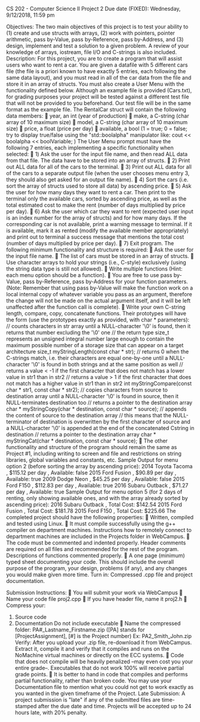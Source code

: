 CS 202 - Computer Science II Project 2
Due date (FIXED): Wednesday, 9/12/2018, 11:59 pm

Objectives: The two main objectives of this project is to test your ability to (1) create and use
structs with arrays, (2) work with pointers, pointer arithmetic, pass by-Value, pass by-Reference, pass
by-Address, and (3) design, implement and test a solution to a given problem. A review of your
knowledge of arrays, iostream, file I/O and C-strings is also included.
Description:
For this project, you are to create a program that will assist users who want to rent a car. You are
given a datafile with 5 different cars file (the file is a priori known to have exactly 5 entries, each
following the same data layout), and you must read in all of the car data from the file and store it
in an array of structs. You must also create a User Menu with the functionality defined below.
Although an example file is provided (Cars.txt), for grading purposes your project will be tested
against a different test file that will not be provided to you beforehand. Our test file will be in the
same format as the example file.
The RentalCar struct will contain the following data members:
 year, an int (year of production)
 make, a C-string (char array of 10 maximum size)
 model, a C-string (char array of 10 maximum size)
 price, a float (price per day)
 available, a bool (1 = true; 0 = false; try to display true/false using the
"std::boolalpha" manipulator like: cout << boolalpha << boolVariable; )
The User Menu prompt must have the following 7 entries, each implementing a specific
functionality when selected:
 1) Ask the user for the input file name, and then read ALL data from that file. The data
have to be stored into an array of structs.
 2) Print out ALL data for all of the cars to the terminal.
 3) Print out ALL data for all of the cars to a separate output file (when the user chooses
menu entry 3, they should also get asked for an output file name).
 4) Sort the cars (i.e. sort the array of structs used to store all data) by ascending price.
 5) Ask the user for how many days they want to rent a car. Then print to the terminal
only the available cars, sorted by ascending price, as well as the total estimated cost to
make the rent (number of days multiplied by price per day).
 6) Ask the user which car they want to rent (expected user input is an index number for
the array of structs) and for how many days. If the corresponding car is not available,
print a warning message to terminal. If it is available, mark it as rented (modify the
available member appropriately) and print out to terminal a success message that
mentions the total cost (number of days multiplied by price per day).
 7) Exit program.
The following minimum functionality and structure is required:
 Ask the user for the input file name.
 The list of cars must be stored in an array of structs.
 Use character arrays to hold your strings (i.e., C-style) exclusively (using the string data
type is still not allowed).
 Write multiple functions (Hint: each menu option should be a function).
 You are free to use pass by-Value, pass by-Reference, pass by-Address for your
function parameters. (Note: Remember that using pass by-Value will make the function work
on a local internal copy of whatever variable you pass as an argument, therefore the change
will not be made on the actual argument itself, and it will be left unaffected after the function
call is complete).
 Write your own C-string length, compare, copy, concatenate functions. Their prototypes
will have the form (use the prototypes exactly as provided, with char * parameters):
// counts characters in str array until a NULL-character '\0' is
found, then it returns that number excluding the '\0' one
// the return type size_t represents an unsigned integral number
large enough to contain the maximum possible number of a storage
size that can appear on a target architecture
size_t myStringLength(const char * str);
// returns 0 when the C-strings match, i.e. their characters are
equal one-by-one until a NULL-character '\0' is found in both
strings and at the same position as well
// returns a value < -1 if the first character that does not
match has a lower value in str1 than in str2
// returns a value > 1 if the first character that does not match
has a higher value in str1 than in str2
int myStringCompare(const char * str1, const char * str2);
// copies characters from source to destination array until a
NULL-character '\0' is found in source, then it NULL-terminates
destination too
// returns a pointer to the destination array
char * myStringCopy(char * destination, const char * source);
// appends the content of source to the destination array
// this means that the NULL-terminator of destination is
overwritten by the first character of source and a NULL-character
'\0' is appended at the end of the concatenated Cstring in
destination
// returns a pointer to the destination array
char * myStringCat(char * destination, const char * source);
 The other functionality and structure of the program should remain the same as Project
#1, including writing to screen and file and restrictions on string libraries, global
variables and constants, etc.
Sample Output for menu option 2 (before sorting the array by ascending price):
2014 Toyota Tacoma , $115.12 per day , Available: false
2015 Ford Fusion , $90.89 per day , Available: true
2009 Dodge Neon , $45.25 per day , Available: false
2015 Ford F150 , $112.83 per day , Available: true
2016 Subaru Outback , $71.27 per day , Available: true
Sample Output for menu option 5 (for 2 days of renting, only showing available ones, and
with the array already sorted by ascending price):
2016 Subaru Outback , Total Cost: $142.54
2015 Ford Fusion , Total Cost: $181.78
2015 Ford F150 , Total Cost: $225.66
The completed project should have the following properties:
 Written, compiled and tested using Linux.
 It must compile successfully using the g++ compiler on department machines.
Instructions how to remotely connect to department machines are included in the Projects
folder in WebCampus.
 The code must be commented and indented properly.
Header comments are required on all files and recommended for the rest of the program.
Descriptions of functions commented properly.
 A one page (minimum) typed sheet documenting your code. This should include the overall
purpose of the program, your design, problems (if any), and any changes you would make
given more time.
Turn in: Compressed .cpp file and project documentation.

Submission Instructions:
 You will submit your work via WebCampus
 Name your code file proj2.cpp
 If you have header file, name it proj2.h
 Compress your:
1. Source code
2. Documentation
Do not include executable
 Name the compressed folder:
PA#_Lastname_Firstname.zip
([PA] stands for [ProjectAssignment], [#] is the Project number)
Ex: PA2_Smith_John.zip
Verify: After you upload your .zip file, re-download it from WebCampus. Extract it, compile it and
verify that it compiles and runs on the NoMachine virtual machines or directly on the ECC systems.
 Code that does not compile will be heavily penalized –may even cost you your entire grade–.
Executables that do not work 100% will receive partial grade points.
 It is better to hand in code that compiles and performs partial functionality, rather than
broken code. You may use your Documentation file to mention what you could not get to
work exactly as you wanted in the given timeframe of the Project.
Late Submission:
A project submission is "late" if any of the submitted files are time-stamped after the due date and
time. Projects will be accepted up to 24 hours late, with 20% penalty.
